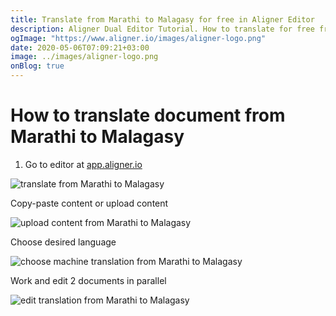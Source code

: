```yaml
---
title: Translate from Marathi to Malagasy for free in Aligner Editor
description: Aligner Dual Editor Tutorial. How to translate for free from Marathi to Malagasy. Aligner is multilingual document management platform. 
ogImage: "https://www.aligner.io/images/aligner-logo.png"
date: 2020-05-06T07:09:21+03:00
image: ../images/aligner-logo.png
onBlog: true
---
```


# How to translate document from Marathi to Malagasy

1. Go to editor at [app.aligner.io](https://app.aligner.io "Aligner App web page")

![translate from Marathi to Malagasy](../aligner-blank-editor.png "translate from Marathi to Malagasy")

Copy-paste content or upload content

![upload content from Marathi to Malagasy](../aligner-uploaded-document.png "upload content from Marathi to Malagasy")

Choose desired language

![choose machine translation from Marathi to Malagasy](../aligner-language-dropdown.png "choose machine translation from Marathi to Malagasy")

Work and edit 2 documents in parallel

![edit translation from Marathi to Malagasy](../aligner-double-sitded-editor.png "edit translation from Marathi to Malagasy")

